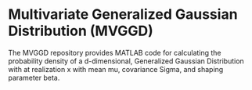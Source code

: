 # Multivariate Generalized Gaussian Distribution (MVGGD)
The MVGGD repository provides MATLAB code for calculating the probability density of a d-dimensional, Generalized Gaussian Distribution with at realization x with mean mu, covariance Sigma, and shaping parameter beta. <br><br>
